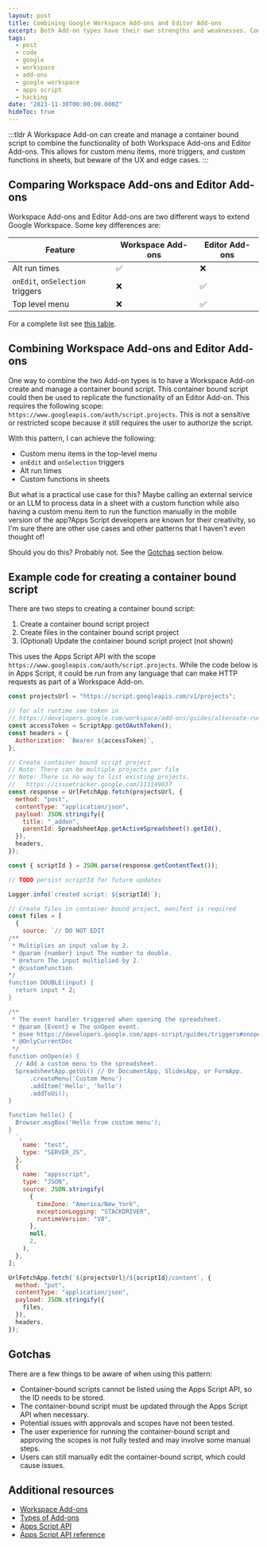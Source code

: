 ```yaml
---
layout: post
title: Combining Google Workspace Add-ons and Editor Add-ons
excerpt: Both Add-on types have their own strengths and weaknesses. Combining them could be a powerful way to build Add-ons for Google Workspace but with some caveats.
tags:
  - post
  - code
  - google
  - workspace
  - add-ons
  - google workspace
  - apps script
  - hacking
date: "2023-11-30T00:00:00.000Z"
hideToc: true
---
```


:::tldr
A Workspace Add-on can create and manage a container bound script to combine the functionality of both Workspace Add-ons and Editor Add-ons. This allows for custom menu items, more triggers, and custom functions in sheets, but beware of the UX and edge cases.
:::

## Comparing Workspace Add-ons and Editor Add-ons

Workspace Add-ons and Editor Add-ons are two different ways to extend Google Workspace. Some key differences are:

| Feature                          | Workspace Add-ons | Editor Add-ons |
| -------------------------------- | ----------------- | -------------- |
| Alt run times                    | ✅                | ❌             |
| `onEdit`, `onSelection` triggers | ❌                | ✅             |
| Top level menu                   | ❌                | ✅             |

For a complete list see [this table](https://developers.google.com/apps-script/add-ons/concepts/types).

## Combining Workspace Add-ons and Editor Add-ons

One way to combine the two Add-on types is to have a Workspace Add-on create and manage a container bound script. This container bound script could then be used to replicate the functionality of an Editor Add-on. This requires the following scope: `https://www.googleapis.com/auth/script.projects`. This is not a sensitive or restricted scope because it still requires the user to authorize the script.

With this pattern, I can achieve the following:

- Custom menu items in the top-level menu
- `onEdit` and `onSelection` triggers
- Alt run times
- Custom functions in sheets

But what is a practical use case for this? Maybe calling an external service or an LLM to process data in a sheet with a custom function while also having a custom menu item to run the function manually in the mobile version of the app?Apps Script developers are known for their creativity, so I'm sure there are other use cases and other patterns that I haven't even thought of!

Should you do this? Probably not. See the [Gotchas](#gotchas) section below.

## Example code for creating a container bound script

There are two steps to creating a container bound script:

1. Create a container bound script project
2. Create files in the container bound script project
3. (Optional) Update the container bound script project (not shown)

This uses the Apps Script API with the scope `https://www.googleapis.com/auth/script.projects`. While the code below is in Apps Script, it could be run from any language that can make HTTP requests as part of a Workspace Add-on.

```js
const projectsUrl = "https://script.googleapis.com/v1/projects";

// for alt runtime see token in
// https://developers.google.com/workspace/add-ons/guides/alternate-runtimes
const accessToken = ScriptApp.getOAuthToken();
const headers = {
  Authorization: `Bearer ${accessToken}`,
};

// Create container bound script project
// Note: There can be multiple projects per file
// Note: There is no way to list existing projects,
//   https://issuetracker.google.com/111149037
const response = UrlFetchApp.fetch(projectsUrl, {
  method: "post",
  contentType: "application/json",
  payload: JSON.stringify({
    title: "_addon",
    parentId: SpreadsheetApp.getActiveSpreadsheet().getId(),
  }),
  headers,
});

const { scriptId } = JSON.parse(response.getContentText());

// TODO persist scriptId for future updates

Logger.info(`created script: ${scriptId}`);

// Create files in container bound project, manifest is required
const files = [
  {
    source: `// DO NOT EDIT
/**
 * Multiplies an input value by 2.
 * @param {number} input The number to double.
 * @return The input multiplied by 2.
 * @customfunction
*/
function DOUBLE(input) {
  return input * 2;
}

/**
 * The event handler triggered when opening the spreadsheet.
 * @param {Event} e The onOpen event.
 * @see https://developers.google.com/apps-script/guides/triggers#onopene
 * @OnlyCurrentDoc
 */
function onOpen(e) {
  // Add a custom menu to the spreadsheet.
  SpreadsheetApp.getUi() // Or DocumentApp, SlidesApp, or FormApp.
      .createMenu('Custom Menu')
      .addItem('Hello', 'hello')
      .addToUi();
}

function hello() {
  Browser.msgBox('Hello from custom menu');
}
  `,
    name: "test",
    type: "SERVER_JS",
  },
  {
    name: "appsscript",
    type: "JSON",
    source: JSON.stringify(
      {
        timeZone: "America/New_York",
        exceptionLogging: "STACKDRIVER",
        runtimeVersion: "V8",
      },
      null,
      2,
    ),
  },
];

UrlFetchApp.fetch(`${projectsUrl}/${scriptId}/content`, {
  method: "put",
  contentType: "application/json",
  payload: JSON.stringify({
    files,
  }),
  headers,
});
```

## Gotchas

There are a few things to be aware of when using this pattern:

- Container-bound scripts cannot be listed using the Apps Script API, so the ID
  needs to be stored.
- The container-bound script must be updated through the Apps Script API when necessary.
- Potential issues with approvals and scopes have not been tested.
- The user experience for running the container-bound script and approving the scopes is not fully tested and may involve some manual steps.
- Users can still manually edit the container-bound script, which could cause issues.

## Additional resources

- [Workspace Add-ons](https://developers.google.com/workspace/add-ons)
- [Types of Add-ons](https://developers.google.com/apps-script/add-ons/concepts/types)
- [Apps Script API](https://developers.google.com/apps-script/api)
- [Apps Script API reference](https://developers.google.com/apps-script/api/reference/rest)
